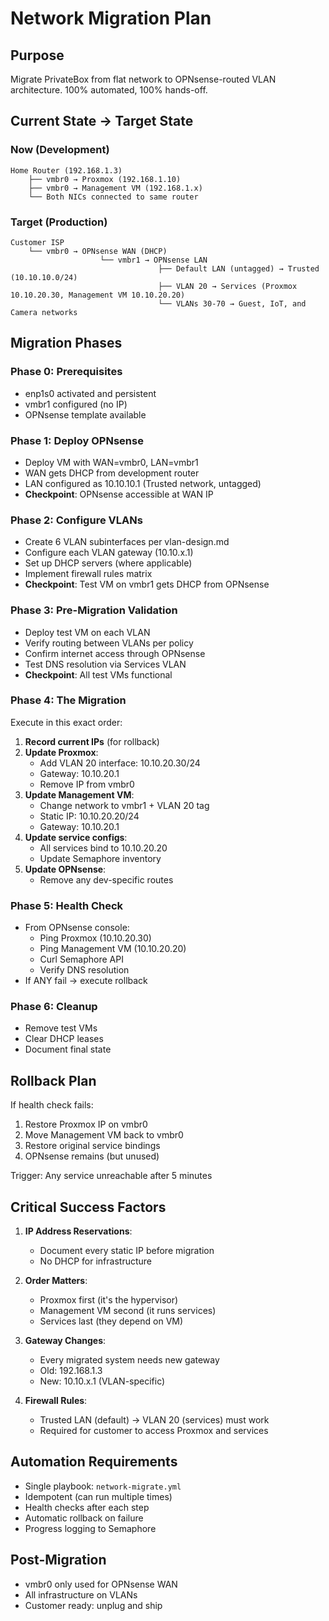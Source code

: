 # Network Migration Plan

## Purpose
Migrate PrivateBox from flat network to OPNsense-routed VLAN architecture. 100% automated, 100% hands-off.

## Current State → Target State

### Now (Development)
```
Home Router (192.168.1.3)
    ├── vmbr0 → Proxmox (192.168.1.10)
    ├── vmbr0 → Management VM (192.168.1.x)
    └── Both NICs connected to same router
```

### Target (Production)
```
Customer ISP
    └── vmbr0 → OPNsense WAN (DHCP)
                    └── vmbr1 → OPNsense LAN
                                 ├── Default LAN (untagged) → Trusted (10.10.10.0/24)
                                 ├── VLAN 20 → Services (Proxmox 10.10.20.30, Management VM 10.10.20.20)
                                 └── VLANs 30-70 → Guest, IoT, and Camera networks
```

## Migration Phases

### Phase 0: Prerequisites
- enp1s0 activated and persistent
- vmbr1 configured (no IP)
- OPNsense template available

### Phase 1: Deploy OPNsense
- Deploy VM with WAN=vmbr0, LAN=vmbr1
- WAN gets DHCP from development router
- LAN configured as 10.10.10.1 (Trusted network, untagged)
- **Checkpoint**: OPNsense accessible at WAN IP

### Phase 2: Configure VLANs
- Create 6 VLAN subinterfaces per vlan-design.md
- Configure each VLAN gateway (10.10.x.1)
- Set up DHCP servers (where applicable)
- Implement firewall rules matrix
- **Checkpoint**: Test VM on vmbr1 gets DHCP from OPNsense

### Phase 3: Pre-Migration Validation
- Deploy test VM on each VLAN
- Verify routing between VLANs per policy
- Confirm internet access through OPNsense
- Test DNS resolution via Services VLAN
- **Checkpoint**: All test VMs functional

### Phase 4: The Migration
Execute in this exact order:

1. **Record current IPs** (for rollback)
2. **Update Proxmox**:
   - Add VLAN 20 interface: 10.10.20.30/24
   - Gateway: 10.10.20.1
   - Remove IP from vmbr0
3. **Update Management VM**:
   - Change network to vmbr1 + VLAN 20 tag
   - Static IP: 10.10.20.20/24
   - Gateway: 10.10.20.1
4. **Update service configs**:
   - All services bind to 10.10.20.20
   - Update Semaphore inventory
5. **Update OPNsense**:
   - Remove any dev-specific routes

### Phase 5: Health Check
- From OPNsense console:
  - Ping Proxmox (10.10.20.30)
  - Ping Management VM (10.10.20.20)
  - Curl Semaphore API
  - Verify DNS resolution
- If ANY fail → execute rollback

### Phase 6: Cleanup
- Remove test VMs
- Clear DHCP leases
- Document final state

## Rollback Plan

If health check fails:
1. Restore Proxmox IP on vmbr0
2. Move Management VM back to vmbr0
3. Restore original service bindings
4. OPNsense remains (but unused)

Trigger: Any service unreachable after 5 minutes

## Critical Success Factors

1. **IP Address Reservations**:
   - Document every static IP before migration
   - No DHCP for infrastructure

2. **Order Matters**:
   - Proxmox first (it's the hypervisor)
   - Management VM second (it runs services)
   - Services last (they depend on VM)

3. **Gateway Changes**:
   - Every migrated system needs new gateway
   - Old: 192.168.1.3
   - New: 10.10.x.1 (VLAN-specific)

4. **Firewall Rules**:
   - Trusted LAN (default) → VLAN 20 (services) must work
   - Required for customer to access Proxmox and services

## Automation Requirements

- Single playbook: `network-migrate.yml`
- Idempotent (can run multiple times)
- Health checks after each step
- Automatic rollback on failure
- Progress logging to Semaphore

## Post-Migration

- vmbr0 only used for OPNsense WAN
- All infrastructure on VLANs
- Customer ready: unplug and ship